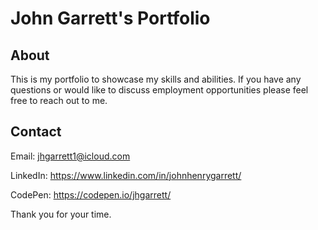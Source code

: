 # John Garrett's Portfolio


## About
This is my portfolio to showcase my skills and abilities. If you have any questions or would like to discuss employment opportunities please feel free to reach out to me.

## Contact
Email: jhgarrett1@icloud.com 

LinkedIn: https://www.linkedin.com/in/johnhenrygarrett/

CodePen: https://codepen.io/jhgarrett/


Thank you for your time.